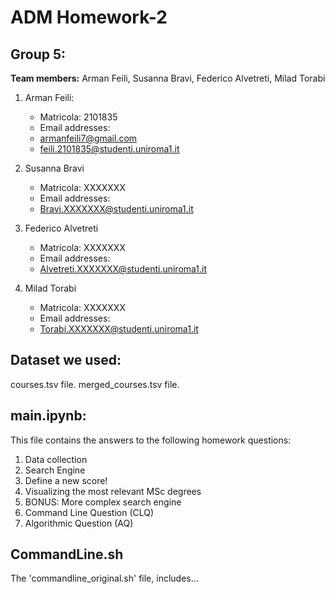 # ADM Homework-2
## Group 5:
**Team members:** Arman Feili, Susanna Bravi, Federico Alvetreti, Milad Torabi

1) Arman Feili:
   - Matricola: 2101835
   - Email addresses:
   - armanfeili7@gmail.com
   - feili.2101835@studenti.uniroma1.it

2) Susanna Bravi
   - Matricola: XXXXXXX
   - Email addresses:
   - Bravi.XXXXXXX@studenti.uniroma1.it

3) Federico Alvetreti
   - Matricola: XXXXXXX
   - Email addresses:
   - Alvetreti.XXXXXXX@studenti.uniroma1.it

4) Milad Torabi
   - Matricola: XXXXXXX
   - Email addresses:
   - Torabi.XXXXXXX@studenti.uniroma1.it

## Dataset we used:

courses.tsv file.
merged_courses.tsv file.

## main.ipynb:
This file contains the answers to the following homework questions:
1. Data collection
2. Search Engine
3. Define a new score!
4. Visualizing the most relevant MSc degrees
5. BONUS: More complex search engine
6. Command Line Question (CLQ)
7. Algorithmic Question (AQ)

## CommandLine.sh
The 'commandline_original.sh' file, includes...


